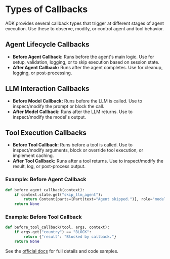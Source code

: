 # Types of Callbacks

ADK provides several callback types that trigger at different stages of agent execution. Use these to observe, modify, or control agent and tool behavior.

## Agent Lifecycle Callbacks
- **Before Agent Callback:** Runs before the agent's main logic. Use for setup, validation, logging, or to skip execution based on session state.
- **After Agent Callback:** Runs after the agent completes. Use for cleanup, logging, or post-processing.

## LLM Interaction Callbacks
- **Before Model Callback:** Runs before the LLM is called. Use to inspect/modify the prompt or block the call.
- **After Model Callback:** Runs after the LLM returns. Use to inspect/modify the model's output.

## Tool Execution Callbacks
- **Before Tool Callback:** Runs before a tool is called. Use to inspect/modify arguments, block or override tool execution, or implement caching.
- **After Tool Callback:** Runs after a tool returns. Use to inspect/modify the result, log, or post-process output.

### Example: Before Agent Callback
```python
def before_agent_callback(context):
    if context.state.get("skip_llm_agent"):
        return Content(parts=[Part(text="Agent skipped.")], role="model")
    return None
```

### Example: Before Tool Callback
```python
def before_tool_callback(tool, args, context):
    if args.get("country") == "BLOCK":
        return {"result": "Blocked by callback."}
    return None
```

See the [official docs](https://google.github.io/adk-docs/callbacks/types-of-callbacks/) for full details and code samples. 